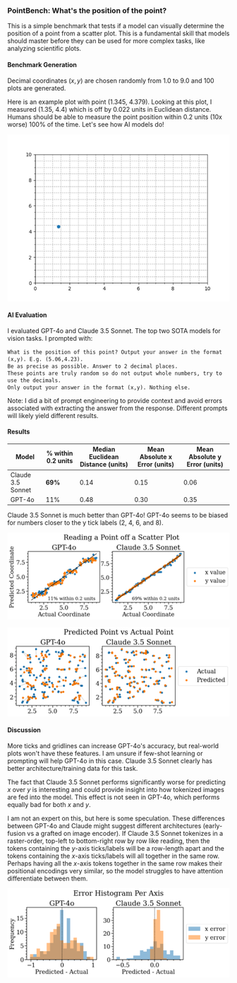 ### PointBench: What's the position of the point?

This is a simple benchmark that tests if a model can visually determine the position of a point from a scatter plot. This is a fundamental skill that models should master before they can be used for more complex tasks, like analyzing scientific plots.

#### Benchmark Generation

Decimal coordinates ($x,y$) are chosen randomly from 1.0 to 9.0 and 100 plots are generated.

Here is an example plot with point (1.345, 4.379). Looking at this plot, I measured (1.35, 4.4) which is off by 0.022 units in Euclidean distance. Humans should be able to measure the point position within 0.2 units (10x worse) 100% of the time. Let's see how AI models do!

![Example Plot](plots/61.png)

#### AI Evaluation

I evaluated GPT-4o and Claude 3.5 Sonnet. The top two SOTA models for vision tasks. I prompted with:

```
What is the position of this point? Output your answer in the format (x,y). E.g. (5.06,4.23).
Be as precise as possible. Answer to 2 decimal places. 
These points are truly random so do not output whole numbers, try to use the decimals. 
Only output your answer in the format (x,y). Nothing else.
```

Note: I did a bit of prompt engineering to provide context and avoid errors associated with extracting the answer from the response. Different prompts will likely yield different results.

#### Results

| Model | % within 0.2 units | Median Euclidean Distance (units) | Mean Absolute x Error (units) | Mean Absolute y Error (units) |
|-------|--------------------|---------------------------|-----------------------|-----------------------|
| Claude 3.5 Sonnet | **69%** | 0.14 | 0.15 | 0.06 |
| GPT-4o | 11% | 0.48 | 0.30 | 0.35 |

Claude 3.5 Sonnet is much better than GPT-4o! GPT-4o seems to be biased for numbers closer to the y tick labels (2, 4, 6, and 8).

![PredvTrue](analysis/predicted_vs_actual_coordinates.png)

![PredvTrueInCoordSpace](analysis/predicted_vs_actual_with_lines.png)

#### Discussion

More ticks and gridlines can increase GPT-4o's accuracy, but real-world plots won't have these features. I am unsure if few-shot learning or prompting will help GPT-4o in this case. Claude 3.5 Sonnet clearly has better architecture/training data for this task.

The fact that Claude 3.5 Sonnet performs significantly worse for predicting $x$ over $y$ is interesting and could provide insight into how tokenized images are fed into the model. This effect is not seen in GPT-4o, which performs equally bad for both $x$ and $y$.


I am not an expert on this, but here is some speculation. These differences between GPT-4o and Claude might suggest different architectures (early-fusion vs a grafted on image encoder). If Claude 3.5 Sonnet tokenizes in a raster-order, top-left to bottom-right row by row like reading, then the tokens containing the $y$-axis ticks/labels will be a row-length apart and the tokens containing the $x$-axis ticks/labels will all together in the same row. Perhaps having all the $x$-axis tokens together in the same row makes their positional encodings very similar, so the model struggles to have attention differentiate between them.

![ErrorHistogram](analysis/error_histogram.png)